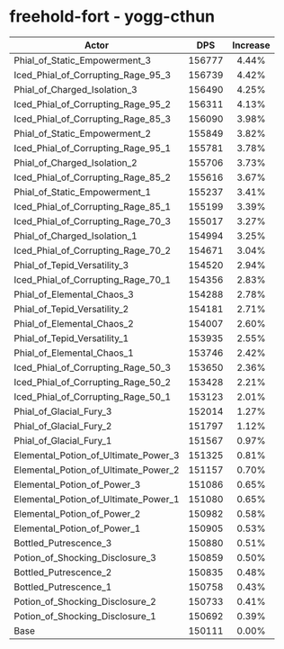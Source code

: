 # freehold-fort - yogg-cthun
| Actor | DPS | Increase |
|---|:---:|:---:|
|Phial_of_Static_Empowerment_3|156777|4.44%|
|Iced_Phial_of_Corrupting_Rage_95_3|156739|4.42%|
|Phial_of_Charged_Isolation_3|156490|4.25%|
|Iced_Phial_of_Corrupting_Rage_95_2|156311|4.13%|
|Iced_Phial_of_Corrupting_Rage_85_3|156090|3.98%|
|Phial_of_Static_Empowerment_2|155849|3.82%|
|Iced_Phial_of_Corrupting_Rage_95_1|155781|3.78%|
|Phial_of_Charged_Isolation_2|155706|3.73%|
|Iced_Phial_of_Corrupting_Rage_85_2|155616|3.67%|
|Phial_of_Static_Empowerment_1|155237|3.41%|
|Iced_Phial_of_Corrupting_Rage_85_1|155199|3.39%|
|Iced_Phial_of_Corrupting_Rage_70_3|155017|3.27%|
|Phial_of_Charged_Isolation_1|154994|3.25%|
|Iced_Phial_of_Corrupting_Rage_70_2|154671|3.04%|
|Phial_of_Tepid_Versatility_3|154520|2.94%|
|Iced_Phial_of_Corrupting_Rage_70_1|154356|2.83%|
|Phial_of_Elemental_Chaos_3|154288|2.78%|
|Phial_of_Tepid_Versatility_2|154181|2.71%|
|Phial_of_Elemental_Chaos_2|154007|2.60%|
|Phial_of_Tepid_Versatility_1|153935|2.55%|
|Phial_of_Elemental_Chaos_1|153746|2.42%|
|Iced_Phial_of_Corrupting_Rage_50_3|153650|2.36%|
|Iced_Phial_of_Corrupting_Rage_50_2|153428|2.21%|
|Iced_Phial_of_Corrupting_Rage_50_1|153123|2.01%|
|Phial_of_Glacial_Fury_3|152014|1.27%|
|Phial_of_Glacial_Fury_2|151797|1.12%|
|Phial_of_Glacial_Fury_1|151567|0.97%|
|Elemental_Potion_of_Ultimate_Power_3|151325|0.81%|
|Elemental_Potion_of_Ultimate_Power_2|151157|0.70%|
|Elemental_Potion_of_Power_3|151086|0.65%|
|Elemental_Potion_of_Ultimate_Power_1|151080|0.65%|
|Elemental_Potion_of_Power_2|150982|0.58%|
|Elemental_Potion_of_Power_1|150905|0.53%|
|Bottled_Putrescence_3|150880|0.51%|
|Potion_of_Shocking_Disclosure_3|150859|0.50%|
|Bottled_Putrescence_2|150835|0.48%|
|Bottled_Putrescence_1|150758|0.43%|
|Potion_of_Shocking_Disclosure_2|150733|0.41%|
|Potion_of_Shocking_Disclosure_1|150692|0.39%|
|Base|150111|0.00%|
